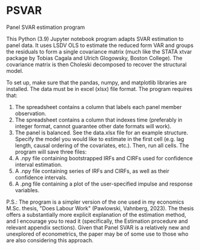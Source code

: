 # PSVAR
Panel SVAR estimation program

This Python (3.9) Jupyter notebook program adapts SVAR estimation to panel data. It uses LSDV OLS to estimate the reduced form VAR and groups the residuals to form a single covariance matrix (much like the STATA xtvar package by Tobias Cagala and Ulrich Glogowsky, Boston College). The covariance matrix is then Choleski decomposed to recover the structural model.

To set up, make sure that the pandas, numpy, and matplotlib libraries are installed. The data must be in excel (xlsx) file format. The program requires that:
1. The spreadsheet contains a column that labels each panel member observation.
2. The spreadsheet contains a column that indexes time (preferably in integer format, cannot guarantee other date formats will work).
3. The panel is balanced.
See the data.xlsx file for an example structure.
Specify the model you would like to estimate in the first cell (e.g. lag length, causal ordering of the covariates, etc.). Then, run all cells. The program will save three files:
1. A .npy file containing bootstrapped IRFs and CIRFs used for confidence interval estimation.
2. A .npy file containing series of IRFs and CIRFs, as well as their confidence intervals.
3. A .png file containing a plot of the user-specified impulse and response variables.

P.S.: The program is a simpler version of the one used in my economics M.Sc. thesis, "Does Labour Work" (Pawlowski, Vahnberg, 2023). The thesis offers a substantially more explicit explanation of the estimation method, and I encourage you to read it (specifically, the Estimation procedure and relevant appendix sections). Given that Panel SVAR is a relatively new and unexplored of econometrics, the paper may be of some use to those who are also considering this approach.
